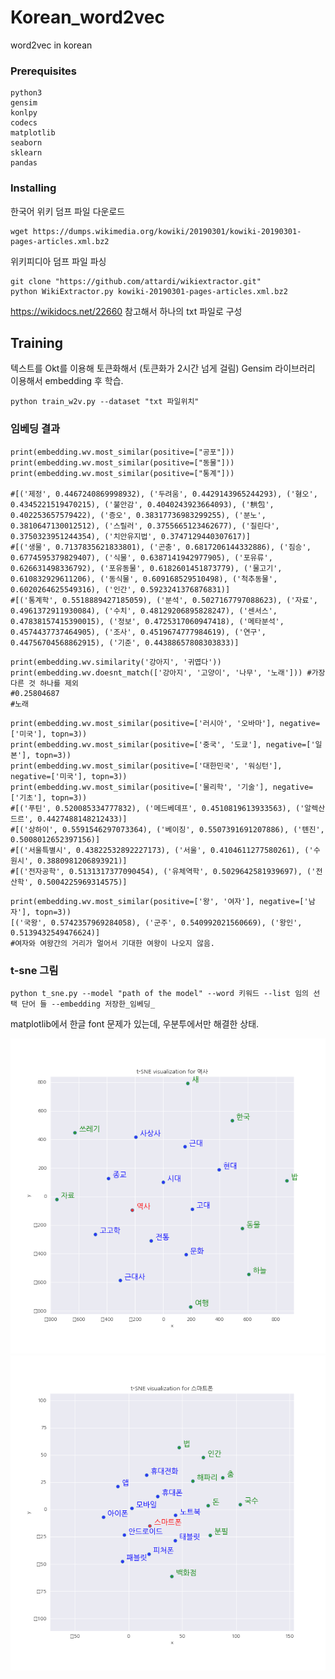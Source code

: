# Korean_word2vec

word2vec in korean

### Prerequisites

```
python3
gensim
konlpy
codecs
matplotlib
seaborn
sklearn
pandas
```
### Installing


한국어 위키 덤프 파일 다운로드

```
wget https://dumps.wikimedia.org/kowiki/20190301/kowiki-20190301-pages-articles.xml.bz2
```

위키피디아 덤프 파일 파싱

```
git clone "https://github.com/attardi/wikiextractor.git"
python WikiExtractor.py kowiki-20190301-pages-articles.xml.bz2 
```
https://wikidocs.net/22660 참고해서 하나의 txt 파일로 구성

## Training

텍스트를 Okt를 이용해 토큰화해서 (토큰화가 2시간 넘게 걸림) Gensim 라이브러리 이용해서 embedding 후 학습.

```
python train_w2v.py --dataset "txt 파일위치"
```
### 임베딩 결과
```
print(embedding.wv.most_similar(positive=["공포"]))
print(embedding.wv.most_similar(positive=["동물"]))
print(embedding.wv.most_similar(positive=["통계"]))

#[('제정', 0.4467240869998932), ('두려움', 0.4429143965244293), ('혐오', 0.4345221519470215), ('불안감', 0.4040243923664093), ('栱包', 0.402253657579422), ('증오', 0.38317736983299255), ('분노', 0.3810647130012512), ('스릴러', 0.3755665123462677), ('질린다', 0.3750323951244354), ('치안유지법', 0.3747129440307617)]
#[('생물', 0.7137835621833801), ('곤충', 0.6817206144332886), ('짐승', 0.6774595379829407), ('식물', 0.6387141942977905), ('포유류', 0.626631498336792), ('포유동물', 0.6182601451873779), ('물고기', 0.610832929611206), ('동식물', 0.609168529510498), ('척추동물', 0.6020264625549316), ('인간', 0.5923241376876831)]
#[('통계학', 0.5518889427185059), ('분석', 0.5027167797088623), ('자료', 0.4961372911930084), ('수치', 0.48129206895828247), ('센서스', 0.47838157415390015), ('정보', 0.4725317060947418), ('메타분석', 0.4574437737464905), ('조사', 0.4519674777984619), ('연구', 0.44756704568862915), ('기준', 0.44388657808303833)]
```
```
print(embedding.wv.similarity('강아지', '귀엽다'))
print(embedding.wv.doesnt_match(['강아지', '고양이', '나무', '노래'])) #가장 다른 것 하나를 제외
#0.25804687
#노래
```
```
print(embedding.wv.most_similar(positive=['러시아', '오바마'], negative=['미국'], topn=3))
print(embedding.wv.most_similar(positive=['중국', '도쿄'], negative=['일본'], topn=3))
print(embedding.wv.most_similar(positive=['대한민국', '워싱턴'], negative=['미국'], topn=3))
print(embedding.wv.most_similar(positive=['물리학', '기술'], negative=['기초'], topn=3))
#[('푸틴', 0.520085334777832), ('메드베데프', 0.4510819613933563), ('알렉산드르', 0.4427488148212433)]
#[('상하이', 0.5591546297073364), ('베이징', 0.5507391691207886), ('톈진', 0.5008012652397156)]
#[('서울특별시', 0.43822532892227173), ('서울', 0.4104611277580261), ('수원시', 0.3880981206893921)]
#[('전자공학', 0.5131317377090454), ('유체역학', 0.5029642581939697), ('전산학', 0.5004225969314575)]
```
```
print(embedding.wv.most_similar(positive=['왕', '여자'], negative=['남자'], topn=3))
[('국왕', 0.5742357969284058), ('군주', 0.540992021560669), ('왕인', 0.5139432549476624)]
#여자와 여왕간의 거리가 멀어서 기대한 여왕이 나오지 않음.
```


### t-sne 그림
```
python t_sne.py --model "path of the model" --word 키워드 --list 임의 선택 단어 들 --embedding 저장한_임베딩_
```
matplotlib에서 한글 font 문제가 있는데, 우분투에서만 해결한 상태.

![역사 t-sne](readme_images/역사_t_sne.png)
![스마트폰 t-sne](readme_images/스마트폰_t_sne.png)

